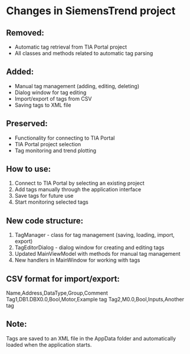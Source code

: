 # Changes in SiemensTrend project

## Removed:
- Automatic tag retrieval from TIA Portal project
- All classes and methods related to automatic tag parsing

## Added:
- Manual tag management (adding, editing, deleting)
- Dialog window for tag editing
- Import/export of tags from CSV
- Saving tags to XML file

## Preserved:
- Functionality for connecting to TIA Portal
- TIA Portal project selection
- Tag monitoring and trend plotting

## How to use:
1. Connect to TIA Portal by selecting an existing project
2. Add tags manually through the application interface
3. Save tags for future use
4. Start monitoring selected tags

## New code structure:
1. TagManager - class for tag management (saving, loading, import, export)
2. TagEditorDialog - dialog window for creating and editing tags
3. Updated MainViewModel with methods for manual tag management
4. New handlers in MainWindow for working with tags

## CSV format for import/export:
Name,Address,DataType,Group,Comment
Tag1,DB1.DBX0.0,Bool,Motor,Example tag
Tag2,M0.0,Bool,Inputs,Another tag

## Note:
Tags are saved to an XML file in the AppData folder and automatically loaded when the application starts.
